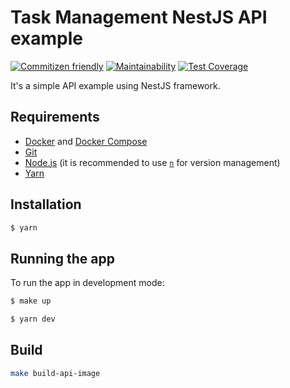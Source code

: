 # Task Management NestJS API example

[![Commitizen friendly](https://img.shields.io/badge/commitizen-friendly-brightgreen.svg)](http://commitizen.github.io/cz-cli/) [![Maintainability](https://api.codeclimate.com/v1/badges/29d3867cc966efc3175e/maintainability)](https://codeclimate.com/github/bondiano/nestjs-task-manager/maintainability) [![Test Coverage](https://api.codeclimate.com/v1/badges/29d3867cc966efc3175e/test_coverage)](https://codeclimate.com/github/bondiano/nestjs-task-manager/test_coverage)

It's a simple API example using NestJS framework.

## Requirements

* [Docker](https://docs.docker.com/get-docker/) and [Docker Compose](https://docs.docker.com/compose/)
* [Git](https://gitlab.com/help/topics/git/index.md)
* [Node.js](https://nodejs.org/en/) (it is recommended to use [`n`](https://github.com/tj/n) for version management)
* [Yarn](https://classic.yarnpkg.com/lang/en/docs/install/#mac-stable)

## Installation

```bash
$ yarn
```

## Running the app

To run the app in development mode:

```bash
$ make up

$ yarn dev
```

## Build

```bash
make build-api-image
```
